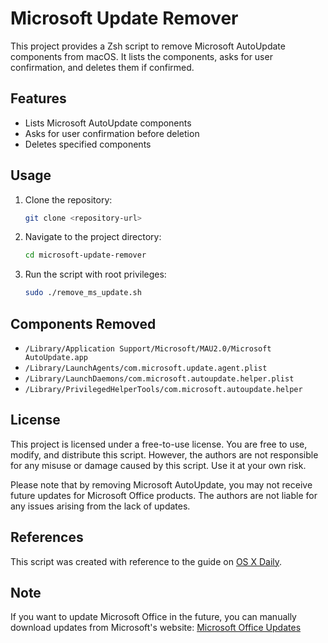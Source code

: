 # Microsoft Update Remover

This project provides a Zsh script to remove Microsoft AutoUpdate components from macOS. It lists the components, asks for user confirmation, and deletes them if confirmed.

## Features
- Lists Microsoft AutoUpdate components
- Asks for user confirmation before deletion
- Deletes specified components

## Usage
1. Clone the repository:
   ```bash
   git clone <repository-url>
   ```
2. Navigate to the project directory:
   ```bash
   cd microsoft-update-remover
   ```
3. Run the script with root privileges:
   ```bash
   sudo ./remove_ms_update.sh
   ```

## Components Removed
- `/Library/Application Support/Microsoft/MAU2.0/Microsoft AutoUpdate.app`
- `/Library/LaunchAgents/com.microsoft.update.agent.plist`
- `/Library/LaunchDaemons/com.microsoft.autoupdate.helper.plist`
- `/Library/PrivilegedHelperTools/com.microsoft.autoupdate.helper`

## License
This project is licensed under a free-to-use license. You are free to use, modify, and distribute this script. However, the authors are not responsible for any misuse or damage caused by this script. Use it at your own risk.

Please note that by removing Microsoft AutoUpdate, you may not receive future updates for Microsoft Office products. The authors are not liable for any issues arising from the lack of updates.

## References
This script was created with reference to the guide on [OS X Daily](https://osxdaily.com/2019/07/20/how-delete-microsoft-autoupdate-mac/).

## Note
If you want to update Microsoft Office in the future, you can manually download updates from Microsoft's website:
[Microsoft Office Updates](https://learn.microsoft.com/en-us/officeupdates/update-history-office-for-mac)

